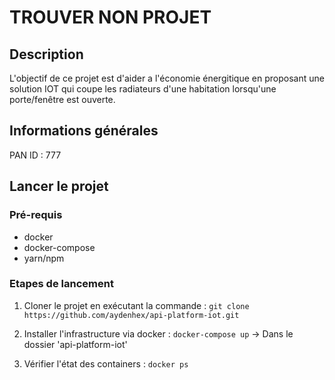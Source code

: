 # TROUVER NON PROJET 

## Description

L'objectif de ce projet est d'aider a l'économie énergitique en proposant 
une solution IOT qui coupe les radiateurs d'une habitation lorsqu'une porte/fenêtre
est ouverte.

## Informations générales

PAN ID : 777


## Lancer le projet

### Pré-requis

* docker
* docker-compose
* yarn/npm


### Etapes de lancement
1) Cloner le projet en exécutant la commande :
 ```git clone https://github.com/aydenhex/api-platform-iot.git```
 
2) Installer l'infrastructure via docker :
 ```docker-compose up``` -> Dans le dossier 'api-platform-iot'
 
3) Vérifier l'état des containers :
```docker ps```
